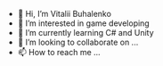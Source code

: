 - 👋 Hi, I’m Vitalii Buhalenko
- 👀 I’m interested in game developing
- 🌱 I’m currently learning C# and Unity
- 💞️ I’m looking to collaborate on ...
- 📫 How to reach me ...

<!---
Buhalenko/Buhalenko is a ✨ special ✨ repository because its `README.md` (this file) appears on your GitHub profile.
You can click the Preview link to take a look at your changes.
--->
